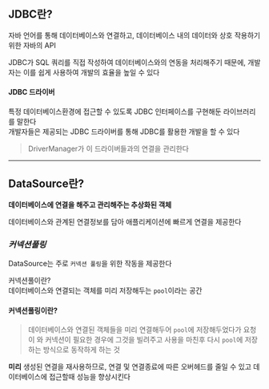 ## JDBC란?

자바 언어를 통해 데이터베이스와 연결하고, 데이터베이스 내의 데이터와 상호 작용하기 위한 자바의 API

JDBC가 SQL 쿼리를 직접 작성하여 데이터베이스와의 연동을 처리해주기 때문에, 개발자는 이를 쉽게 사용하여 개발의 효율을 높일 수 있다

#### JDBC 드라이버

특정 데이터베이스환경에 접근할 수 있도록 JDBC 인터페이스를 구현해둔 라이브러리를 말한다  
개발자들은 제공되는 JDBC 드라이버를 통해 JDBC를 활용한 개발을 할 수 있다

> DriverManager가 이 드라이버들과의 연결을 관리한다

---

## DataSource란?

**데이터베이스에 연결을 해주고 관리해주는 추상화된 객체**

데이터베이스와 관계된 연결정보를 담아 애플리케이션에 빠르게 연결을 제공한다

### **_커넥션풀링_**

DataSource는 주로 `커넥션 풀링`을 위한 작동을 제공한다

커넥션풀이란?  
데이터베이스와 연결되는 객체를 미리 저장해두는 `pool`이라는 공간

#### 커넥션풀링이란?

> 데이터베이스와 연결된 객체들을 미리 연결해두어 `pool`에 저장해두었다가
> 요청이 와 커넥션이 필요한 경우에 그것을 빌려주고 사용을 마친후 다시 `pool`에 저장하는 방식으로 동작하게 하는 것

**미리** 생성된 연결을 재사용하므로, 연결 및 연결종료에 따른 오버헤드를 줄일 수 있고
데이터베이스에 접근할때 성능을 향상시킨다

